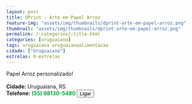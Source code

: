 ```yaml
---
layout: post
title: DPrint - Arte em Papel Arroz
feature-img: "assets/img/thumbnails/dprint-arte-em-papel-arroz.png"
thumbnail: "assets/img/thumbnails/dprint-arte-em-papel-arroz.png"
permalink: /:categories/:title.html
categories: [uruguaiana]
tags: uruguaiana uruguaianaalimentacao
cidade: ["Uruguaiana"]
estrelas: 0-estrelas
---
```

Papel Arroz personalizado!<!-- more --><br/>
<br/>
<b>Cidade: </b>Uruguaiana, RS<br />
<b>Telefone: <span style="color: #00ab3a;">(55) 98130-5480</span> <a href="tel:55981305480"><button class="ligar">Ligar</button></a></b><br />
<br />
